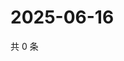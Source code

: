 # 2025-06-16

共 0 条

<!-- BEGIN ZHIHUQUESTIONS -->
<!-- 最后更新时间 Mon Jun 16 2025 01:09:24 GMT+0800 (China Standard Time) -->

<!-- END ZHIHUQUESTIONS -->
